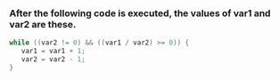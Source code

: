 ### After the following code is executed, the values of var1 and var2 are these.

```java
while ((var2 != 0) && ((var1 / var2) >= 0)) {
   var1 = var1 + 1;
   var2 = var2 - 1;
}
```

